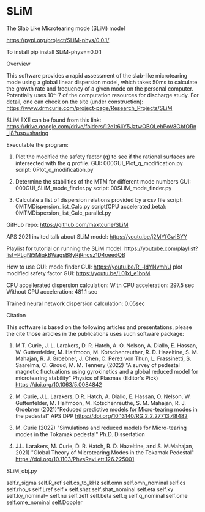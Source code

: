 # SLiM
The Slab Like Microtearing mode (SLiM) model

https://pypi.org/project/SLiM-phys/0.0.1/

To install
pip install SLiM-phys==0.0.1

Overview

This software provides a rapid assessment of the slab-like microtearing mode using a global linear dispersion model, which takes 50ms to calculate the growth rate and frequency of a given mode on the personal computer. Potentially uses 10^-7 of the computation resources for discharge study. For detail, one can check on the site (under construction): https://www.drmcurie.com/project-page/Research_Projects/SLiM

SLiM EXE can be found from this link: https://drive.google.com/drive/folders/12e1t6liY5JztwOBOLehPoV8GbfORn_j8?usp=sharing



Executable the program: 

1. Plot the modified the safety factor (q) to see if the rational surfaces are intersected with the q profile. 
 GUI:    000GUI_Plot_q_modification.py
 script: 0Plot_q_modification.py

2. Determine the stabilities of the MTM for different mode numbers 
 GUI:    000GUI_SLiM_mode_finder.py
 script: 00SLiM_mode_finder.py

3. Calculate a list of dispersion relations provided by a csv file
 script: 0MTMDispersion_list_Calc.py
 script(CPU accelerated,beta): 0MTMDispersion_list_Calc_parallel.py


GitHub repo:
https://github.com/maxtcurie/SLiM

APS 2021 invited talk about SLiM model:
https://youtu.be/j2MYfGwlBYY

Playlist for tutorial on running the SLiM model:
https://youtube.com/playlist?list=PLgNi5MiqkBWagsB8yRjRncsz1D4oeedQB

How to use GUI:
    mode finder GUI: https://youtu.be/R_-ldYNvmhU
    plot modified safety factor GUI: https://youtu.be/L01xl_e1bpM


CPU accellerated dispersion calculation:
    With    CPU acceleration: 297.5 sec
    Without CPU acceleration: 481.1 sec

Trained neural network dispersion calculation: 0.05sec


Citation 

This software is based on the following articles and presentations, please the cite those articles in the publications uses such software package: 

1. M.T. Curie, J. L. Larakers, D. R. Hatch, A. O. Nelson, A. Diallo, E. Hassan, W. Guttenfelder, M. Halfmoon, M. Kotschenreuther, R. D. Hazeltine, S. M. Mahajan, R. J. Groebner, J. Chen, C. Perez von Thun, L. Frassinetti, S. Saarelma, C. Giroud, M. M. Tennery (2022) "A survey of pedestal magnetic fluctuations using gyrokinetics and a global reduced model for microtearing stability" Physics of Plasmas (Editor's Pick)
https://doi.org/10.1063/5.0084842

2. M. Curie, J.L. Larakers, D.R. Hatch, A. Diallo, E. Hassan, O. Nelson, W. Guttenfelder, M. Halfmoon, M. Kotschenreuthe, S. M. Mahajan, R. J. Groebner (2021)"Reduced predictive models for Micro-tearing modes in the pedestal" APS DPP
https://doi.org/10.13140/RG.2.2.27713.48482

3. M. Curie (2022) "Simulations and reduced models for Micro-tearing modes in the Tokamak pedestal" Ph.D. Dissertation

4. J.L. Larakers,  M. Curie, D. R. Hatch, R. D. Hazeltine, and S. M.Mahajan, 2021) "Global Theory of Microtearing Modes in the Tokamak Pedestal" 
https://doi.org/10.1103/PhysRevLett.126.225001


SLiM_obj.py

self.r_sigma
self.R_ref
self.cs_to_kHz
self.omn
self.omn_nominal
self.cs
self.rho_s
self.Lref
self.x
self.shat
self.shat_nominal
self.eta
self.ky
self.ky_nominal=
self.nu
self.zeff
self.beta
self.q
self.q_nominal
self.ome
self.ome_nominal
self.Doppler
